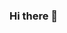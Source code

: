 ### Hi there 👋

<!--
**Durumyisking/Durumyisking** is a ✨ _special_ ✨ repository because its `README.md` (this file) appears on your GitHub profile.

<img src="https://img.shields.io/badge/C++-green?style=flat&logo=Sass&logoColor=00599C"/>
<img src="https://img.shields.io/badge/JavaScript-green?style=flat&logo=Sass&logoColor=F7DF1E"/>
<img src="https://img.shields.io/badge/Kotlin-green?style=flat&logo=Sass&logoColor=7F52FF"/>
<img src="https://img.shields.io/badge/Unreal-green?style=flat&logo=Sass&logoColor=0E1128"/>


-->
